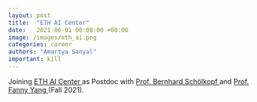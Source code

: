 ```yaml
---
layout: post
title:  "ETH AI Center"
date:   2021-06-01 00:08:00 +00:00
image: /images/eth_ai.png
categories: career
authors: "Amartya Sanyal"
important: kill
---
```

Joining <a href="https://ai.ethz.ch/"> ETH AI Center </a> as Postdoc with <a href="https://www.is.mpg.de/~bs"> Prof. Bernhard Schölkopf </a> and <a href="http://fanny-yang.de/"> Prof. Fanny Yang </a> (Fall 2021).